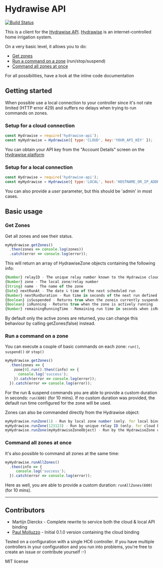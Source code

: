 # Hydrawise API

[![Build Status](https://travis-ci.org/paulmolluzzo/hydrawise-api.svg?branch=master)](https://travis-ci.org/paulmolluzzo/hydrawise-api)

This is a client for the [Hydrawise API](https://support.hydrawise.com/hc/en-us/articles/360008965753-Hydrawise-API-Information). [Hydrawise](https://hydrawise.com) is an internet-controlled home irrigation system.

On a very basic level, it allows you to do:
* [Get zones](#get-zones)
* [Run a command on a zone](#run-a-command-on-a-zone) (run/stop/suspend)
* [Command all zones at once](#command-all-zones-at-once)

For all possibilities, have a look at the inline code documentation

## Getting started

When possible use a local connection to your controller since it's not rate limited (HTTP error 429) and suffers no delays when trying to run commands on zones.

### Setup for a cloud connection

```js
const Hydrawise = require('hydrawise-api');
const myHydrawise = Hydrawise({ type:'CLOUD', key:'YOUR_API_KEY' });
```

You can obtain your API key from the "Account Details" screen on the [Hydrawise platform](https://app.hydrawise.com/config/account/details)

### Setup for a local connection

```js
const Hydrawise = require('hydrawise-api');
const myHydrawise = Hydrawise({ type:'LOCAL', host:'HOSTNAME_OR_IP_ADDRESS', password:'YOUR_CONTROLLER_PASSWORD' });
```

You can also provide a *user* parameter, but this should be 'admin' in most cases.

## Basic usage

### Get Zones

Get all zones and see their status.

```js
myHydrawise.getZones()
  .then(zones => console.log(zones))
  .catch(error => console.log(error));
```

This will return an array of HydrawiseZone objects containing the following info:

```js
{Number} relayID - The unique relay number known to the Hydrawise cloud
{Number} zone - The local zone/relay number
{String} name - The name of the zone
{Date} nextRunAt - The date & time of the next scheduled run 
{Number} nextRunDuration - Run time in seconds of the next run defined by nextRunAt
{Boolean} isSuspended - Returns true when the zoneis currently suspended
{Boolean} isRunning - Returns true when the zone is actively running
{Number} remainingRunningTime - Remaining run time in seconds when isRunning = true
```

By default only the active zones are returned, you can change this behaviour by calling getZones(false) instead.

### Run a command on a zone

You can execute a couple of basic commands on each zone: `run()`, `suspend()` or `stop()`

```js
myHydrawise.getZones()
  .then(zones => {
    zone[0].run().then((info) => {
      console.log('success');
    }).catch(error => console.log(error));
  }).catch(error => console.log(error));
```

For the run & suspend commands you are able to provide a custom duration in seconds: `run(600)` (for 10 mins).
If no custom duration was provided, the default run time configured for the zone will be used. 

Zones can also be commanded directly from the Hydrawise object:

```js
myHydrawise.runZone(1) - Run by local zone number (only. for local bindings)
myHydrawise.runZone(123123) - Run by unique relay ID (only. for cloud bindings)
myHydrawise.runZone(myHydrawiseZoneObject) - Run by the HydrawiseZone object returned by getZones()
```

### Command all zones at once

It's also possible to command all zones at the same time:

```js
myHydrawise.runAllZones()
  .then(info => {
     console.log('success');
  }).catch(error => console.log(error));
```

Here as well, you are able to provide a custom duration: `runAllZones(600)` (for 10 mins).

------

## Contributors

* Martijn Dierckx - Complete rewrite to service both the cloud & local API binding
* [Paul Molluzzo](https://paul.molluzzo.com) - Initial 0.1.0 version containing the cloud binding

Tested on a configuration with a single HC6 controller. If you have multiple controllers in your configuration and you run into problems, you're free to create an issue or contribute yourself :-)

MIT license